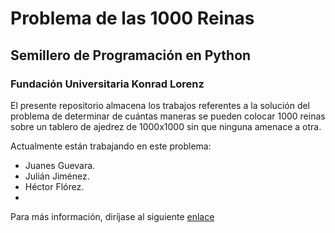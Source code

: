 # Problema de las 1000 Reinas #
## Semillero de Programación en Python ##
### Fundación Universitaria Konrad Lorenz ###
El presente repositorio almacena los trabajos referentes a la solución del problema de determinar de cuántas maneras se pueden colocar 1000 reinas sobre un tablero de ajedrez de 1000x1000 sin que ninguna amenace a otra. 

Actualmente están trabajando en este problema:
* Juanes Guevara.
* Julián Jiménez.
* Héctor Flórez.
*

Para más información, diríjase al siguiente [enlace](https://github.com/julian20250/SemilleroPython)